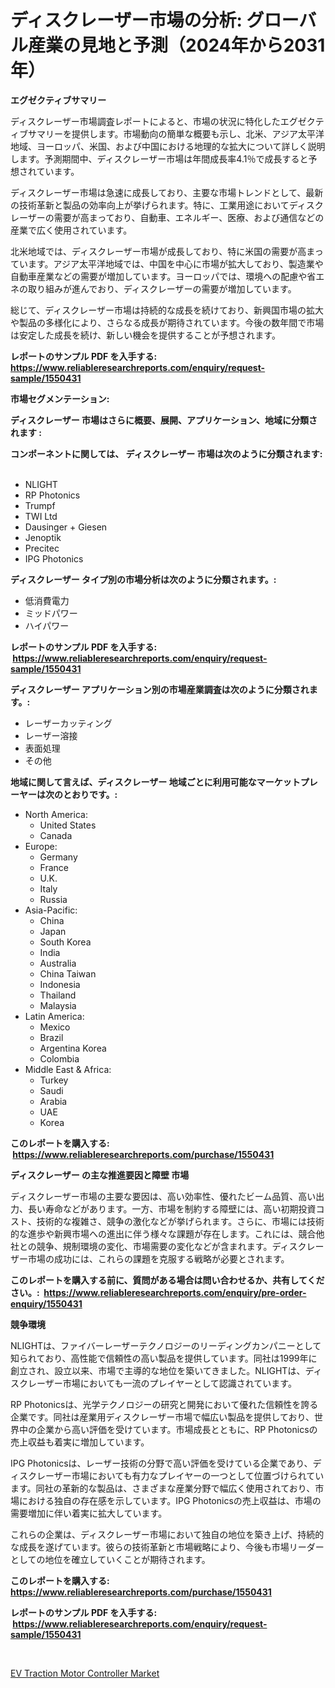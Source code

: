 <p><h1>ディスクレーザー市場の分析: グローバル産業の見地と予測（2024年から2031年）</h1></p><p><strong>エグゼクティブサマリー</strong></p>
<p><p>ディスクレーザー市場調査レポートによると、市場の状況に特化したエグゼクティブサマリーを提供します。市場動向の簡単な概要も示し、北米、アジア太平洋地域、ヨーロッパ、米国、および中国における地理的な拡大について詳しく説明します。予測期間中、ディスクレーザー市場は年間成長率4.1％で成長すると予想されています。</p><p>ディスクレーザー市場は急速に成長しており、主要な市場トレンドとして、最新の技術革新と製品の効率向上が挙げられます。特に、工業用途においてディスクレーザーの需要が高まっており、自動車、エネルギー、医療、および通信などの産業で広く使用されています。</p><p>北米地域では、ディスクレーザー市場が成長しており、特に米国の需要が高まっています。アジア太平洋地域では、中国を中心に市場が拡大しており、製造業や自動車産業などの需要が増加しています。ヨーロッパでは、環境への配慮や省エネの取り組みが進んでおり、ディスクレーザーの需要が増加しています。</p><p>総じて、ディスクレーザー市場は持続的な成長を続けており、新興国市場の拡大や製品の多様化により、さらなる成長が期待されています。今後の数年間で市場は安定した成長を続け、新しい機会を提供することが予想されます。</p></p>
<p><strong>レポートのサンプル PDF を入手する: <a href="https://www.reliableresearchreports.com/enquiry/request-sample/1550431">https://www.reliableresearchreports.com/enquiry/request-sample/1550431</a></strong></p>
<p><strong>市場セグメンテーション:</strong></p>
<p><strong> ディスクレーザー 市場はさらに概要、展開、アプリケーション、地域に分類されます :</strong></p>
<p><strong>コンポーネントに関しては、 ディスクレーザー 市場は次のように分類されます: &nbsp;</strong></p>
<p><ul><li>NLIGHT</li><li>RP Photonics</li><li>Trumpf</li><li>TWI Ltd</li><li>Dausinger + Giesen</li><li>Jenoptik</li><li>Precitec</li><li>IPG Photonics</li></ul></p>
<p><strong> ディスクレーザー タイプ別の市場分析は次のように分類されます。:</strong></p>
<p><ul><li>低消費電力</li><li>ミッドパワー</li><li>ハイパワー</li></ul></p>
<p><strong>レポートのサンプル PDF を入手する: &nbsp;<a href="https://www.reliableresearchreports.com/enquiry/request-sample/1550431">https://www.reliableresearchreports.com/enquiry/request-sample/1550431</a></strong></p>
<p><strong> ディスクレーザー アプリケーション別の市場産業調査は次のように分類されます。:</strong></p>
<p><ul><li>レーザーカッティング</li><li>レーザー溶接</li><li>表面処理</li><li>その他</li></ul></p>
<p><strong>地域に関して言えば、ディスクレーザー 地域ごとに利用可能なマーケットプレーヤーは次のとおりです。:</strong></p>
<p><ul>
    <li>
        North America:
        <ul>
            <li>United States</li>
            <li>Canada</li>
        </ul>
    </li>
    <li>
        Europe:
        <ul>
            <li>Germany</li>
            <li>France</li>
            <li>U.K.</li>
            <li>Italy</li>
            <li>Russia</li>
        </ul>
    </li>
    <li>
        Asia-Pacific:
        <ul>
            <li>China</li>
            <li>Japan</li>
            <li>South Korea</li>
            <li>India</li>
            <li>Australia</li>
            <li>China Taiwan</li>
            <li>Indonesia</li>
            <li>Thailand</li>
            <li>Malaysia</li>
        </ul>
    </li>
    <li>
        Latin America:
        <ul>
            <li>Mexico</li>
            <li>Brazil</li>
            <li>Argentina Korea</li>
            <li>Colombia</li>
        </ul>
    </li>
    <li>
        Middle East & Africa:
        <ul>
            <li>Turkey</li>
            <li>Saudi</li>
            <li>Arabia</li>
            <li>UAE</li>
            <li>Korea</li>
        </ul>
    </li>
    </ul></p>
<p><strong>このレポートを購入する: &nbsp;<a href="https://www.reliableresearchreports.com/purchase/1550431">https://www.reliableresearchreports.com/purchase/1550431</a></strong></p>
<p><strong>ディスクレーザー の主な推進要因と障壁 市場</strong></p>
<p><p>ディスクレーザー市場の主要な要因は、高い効率性、優れたビーム品質、高い出力、長い寿命などがあります。一方、市場を制約する障壁には、高い初期投資コスト、技術的な複雑さ、競争の激化などが挙げられます。さらに、市場には技術的な進歩や新興市場への進出に伴う様々な課題が存在します。これには、競合他社との競争、規制環境の変化、市場需要の変化などが含まれます。ディスクレーザー市場の成功には、これらの課題を克服する戦略が必要とされます。</p></p>
<p><strong>このレポートを購入する前に、質問がある場合は問い合わせるか、共有してください。:&nbsp; <a href="https://www.reliableresearchreports.com/enquiry/pre-order-enquiry/1550431">https://www.reliableresearchreports.com/enquiry/pre-order-enquiry/1550431</a></strong></p>
<p><strong>競争環境</strong></p>
<p><p>NLIGHTは、ファイバーレーザーテクノロジーのリーディングカンパニーとして知られており、高性能で信頼性の高い製品を提供しています。同社は1999年に創立され、設立以来、市場で主導的な地位を築いてきました。NLIGHTは、ディスクレーザー市場においても一流のプレイヤーとして認識されています。</p><p>RP Photonicsは、光学テクノロジーの研究と開発において優れた信頼性を誇る企業です。同社は産業用ディスクレーザー市場で幅広い製品を提供しており、世界中の企業から高い評価を受けています。市場成長とともに、RP Photonicsの売上収益も着実に増加しています。</p><p>IPG Photonicsは、レーザー技術の分野で高い評価を受けている企業であり、ディスクレーザー市場においても有力なプレイヤーの一つとして位置づけられています。同社の革新的な製品は、さまざまな産業分野で幅広く使用されており、市場における独自の存在感を示しています。IPG Photonicsの売上収益は、市場の需要増加に伴い着実に拡大しています。</p><p>これらの企業は、ディスクレーザー市場において独自の地位を築き上げ、持続的な成長を遂げています。彼らの技術革新と市場戦略により、今後も市場リーダーとしての地位を確立していくことが期待されます。</p></p>
<p><strong>このレポートを購入する: &nbsp; <a href="https://www.reliableresearchreports.com/purchase/1550431">https://www.reliableresearchreports.com/purchase/1550431</a></strong></p>
<p><strong>レポートのサンプル PDF を入手する: &nbsp;<a href="https://www.reliableresearchreports.com/enquiry/request-sample/1550431">https://www.reliableresearchreports.com/enquiry/request-sample/1550431</a></strong><strong></strong></p>
<p>&nbsp;</p>
<p><p><a href="https://silk-columnist-571.notion.site/EV-Traction-Motor-Controller-Market-Analysis-Examines-its-Scope-on-Growth-Opportunities-and-Forecas-d134c372e33e4707bfef8c342f4c4e56">EV Traction Motor Controller Market</a></p></p>